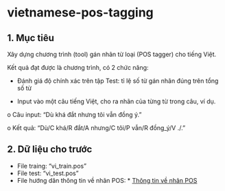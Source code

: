 # vietnamese-pos-tagging

## 1.	Mục tiêu

Xây dựng chương trình (tool) gán nhãn từ loại (POS tagger) cho tiếng Việt.

Kết quả đạt được là chương trình, có 2 chức năng:

-	Đánh giá độ chính xác trên tập Test: tỉ lệ số từ gán nhãn đúng trên tổng số từ

-	Input vào một câu tiếng Việt, cho ra nhãn của từng từ trong câu, ví dụ.


o	Câu input: “Dù khá đắt nhưng tôi vẫn đồng ý.”

o	Kết quả: “Dù/C khá/R đắt/A nhưng/C tôi/P vẫn/R đồng_ý/V ./.”

## 2.	Dữ liệu cho trước
-	File traing: “vi_train.pos”
-	File test: “vi_test.pos”
-	File hướng dân thông tin về nhãn POS: * [Thông tin về nhãn POS](https://github.com/nthanhkhang/vietnamese-pos-tagging/blob/main/Thon%20tin%20nhan%20tu%20loai-v2.pdf)
